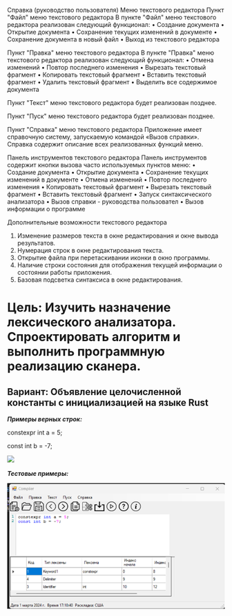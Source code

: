 Справка (руководство пользователя)
Меню текстового редактора
Пункт "Файл" меню текстового редактора
В пункте "Файл" меню текстового редактора реализован следующий функционал:
•	Создание документа
•	Открытие документа
•	Сохранение текущих изменений в документе
•	Сохранение документа в новый файл
•	Выход из текстового редактора

Пункт "Правка" меню текстового редактора
В пункте "Правка" меню текстового редактора реализован следующий функционал:
•	Отмена изменений
•	Повтор последнего изменения
•	Вырезать текстовый фрагмент
•	Копировать текстовый фрагмент
•	Вставить текстовый фрагмент
•	Удалить текстовый фрагмент
•	Выделить все содержимое документа
 

Пункт "Текст" меню текстового редактора будет реализован позднее.


Пункт "Пуск" меню текстового редактора будет реализован позднее.
 

Пункт "Справка" меню текстового редактора
Приложение имеет справочную систему, запускаемую командой «Вызов справки».
Справка содержит описание всех реализованных функций меню.

Панель инструментов текстового редактора
Панель инструментов содержит кнопки вызова часто используемых пунктов меню:
•	Создание документа 
•	Открытие документа
•	Сохранение текущих изменений в документе 
•	Отмена изменений 
•	Повтор последнего изменения 
•	Копировать текстовый фрагмент 
•	Вырезать текстовый фрагмент 
•	Вставить текстовый фрагмент 
•	Запуск синтаксического анализатора
•	Вызов справки - руководства пользовател
•	Вызов информации о программе

Дополнительные возможности текстового редактора
1.	Изменение размеров текста в окне редактирования и окне вывода результатов.
2.	Нумерация строк в окне редактирования текста.
3.	Открытие файла при перетаскивании иконки в окно программы.
4.	Наличие строки состояния для отображения текущей информации о состоянии работы приложения.
5.	Базовая подсветка синтаксиса в окне редактирования.
<html>

<head>
<h1>Цель: Изучить назначение лексического анализатора. Спроектировать алгоритм и выполнить программную реализацию сканера.</h1>
<h2>Вариант: Объявление целочисленной константы с инициализацией на языке Rust</h2>
</head>

<body>
<p><b><i>Примеры верных строк:</b></i></p>
<p>constexpr int a = 5; </p>
<p>const int b = -7; </p>
<img src = "лаба 2 автомат.drawio.png.jpg" style="width: 700px">
<p><b><i>Тестовые примеры:</b></i></p>
<img src = "test1.png" style="width: 700px">

</body>

</html>

